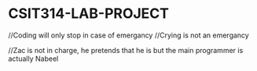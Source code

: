 # CSIT314-LAB-PROJECT

//Coding will only stop in case of emergancy
//Crying is not an emergancy

//Zac is not in charge, he pretends that he is but the main programmer is actually Nabeel
